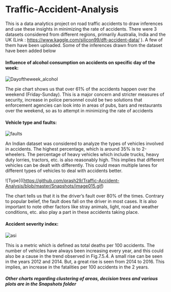# Traffic-Accident-Analysis
This is a data analytics project on road traffic accidents to draw inferences and use these insights in minimizing the rate of accidents. There were 3 datasets considered from different regions, primarily Australia, India and the UK (Link : https://www.kaggle.com/silicon99/dft-accident-data/ ). A few of them have been uploaded. Some of the inferences drawn from the dataset have been added below


#### Influence of alcohol consumption on accidents on specific day of the week: 

![Dayoftheweek_alcohol](https://github.com/prash29/Traffic-Accident-Analysis/blob/master/Snapshots/dayoftheweek_alcohol.png)

The pie chart shows us that over 61% of the accidents happen over the weekend (Friday-Sunday). This is a major concern and stricter measures of security, increase in police personnel could be two solutions that enforcement agencies can look into in areas of pubs, bars and restaurants over the weekend, so as to attempt in minimizing the rate of accidents


#### Vehicle type and faults:

![faults](https://github.com/prash29/Traffic-Accident-Analysis/blob/master/Snapshots/image014.gif)

An Indian dataset was considered to analyze the types of vehicles involved in accidents. The highest percentage, which is around 35% is to 2-wheelers. The percentage of heavy vehicles which include trucks, heavy duty lorries, tractors, etc. is also reasonably high. This implies that different vehicles can be dealt with differently. This could mean multiple lanes for different types of vehicles to deal with accidents better. 


![Type]((https://github.com/prash29/Traffic-Accident-Analysis/blob/master/Snapshots/image015.gif)

The chart tells us that it is the driver’s fault over 80% of the times. Contrary to popular belief, the fault does fall on the driver in most cases. It is also important to note other factors like stray animals, light, road and weather conditions, etc. also play a part in these accidents taking place.

#### Accident severity index:
![asi](https://github.com/prash29/Traffic-Accident-Analysis/blob/master/Snapshots/image016.gif)

This is a metric which is defined as total deaths per 100 accidents. The number of vehicles have always been increasing every year, and this could also be a cause in the trend observed in Fig.7.5.4. A small rise can be seen in the years 2012 and 2014. But, a great rise is seen from 2014 to 2016. This implies, an increase in the fatalities per 100 accidents in the 2 years.

##### Other charts regarding clustering of areas, decision trees and various plots are in the Snapshots folder
